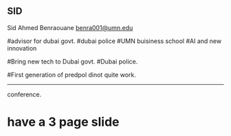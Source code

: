 SID
----------
Sid Ahmed Benraouane
benra001@umn.edu


#advisor for dubai govt.
#dubai police
#UMN buisiness school
#AI and new innovation

#Bring new tech to Dubai govt.
#Dubai police.

#First generation of predpol dinot quite work.

--------------------
conference.

# have a 3 page slide